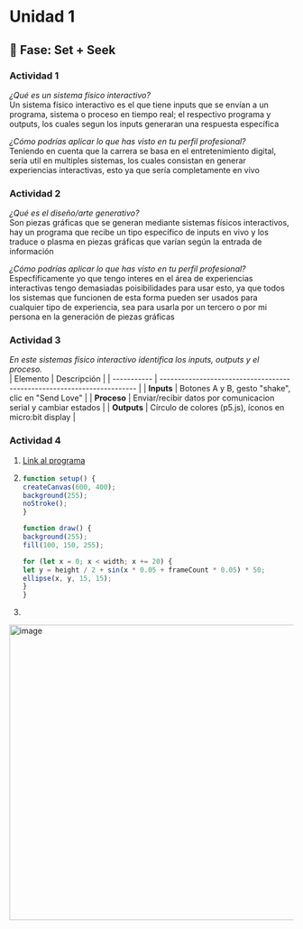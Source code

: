 # Unidad 1

## 🔎 Fase: Set + Seek

### Actividad 1  
*¿Qué es un sistema físico interactivo?*  
Un sistema físico interactivo es el que tiene inputs que se envían a un programa, sistema o proceso en tiempo real; el respectivo programa y outputs, los cuales segun los inputs generaran una respuesta específica  

*¿Cómo podrías aplicar lo que has visto en tu perfil profesional?*  
Teniendo en cuenta que la carrera se basa en el entretenimiento digital, sería util en multiples sistemas, los cuales consistan en generar experiencias interactivas, esto ya que sería completamente en vivo  


### Actividad 2  

*¿Qué es el diseño/arte generativo?*  
Son piezas gráficas que se generan mediante sistemas físicos interactivos, hay un programa que recibe un tipo específico de inputs en vivo y los traduce o plasma en piezas gráficas que varían según la entrada de información

*¿Cómo podrías aplicar lo que has visto en tu perfil profesional?*  
Especfíficamente yo que tengo interes en el área de experiencias interactivas tengo demasiadas poisibilidades para usar esto, ya que todos los sistemas que funcionen de esta forma pueden ser usados para cualquier tipo de experiencia, sea para usarla por un tercero o por mi persona en la generación de piezas gráficas

### Actividad 3  
*En este sistemas físico interactivo identifica los inputs, outputs y el proceso.*  
| Elemento    | Descripción                                                             |
| ----------- | ----------------------------------------------------------------------- |
| **Inputs**  | Botones A y B, gesto "shake", clic en "Send Love"                       |
| **Proceso** | Enviar/recibir datos por comunicacion serial y cambiar estados          |
| **Outputs** | Círculo de colores (p5.js), íconos en micro\:bit display                |


### Actividad 4  
1) [Link al programa](https://editor.p5js.org/n4ndeZzz/sketches/SF-1L0ZGs)
2) 
     ```javascript  
     function setup() {
     createCanvas(600, 400);
     background(255);
     noStroke();
   }

   function draw() {
     background(255);
     fill(100, 150, 255);

     for (let x = 0; x < width; x += 20) {
    let y = height / 2 + sin(x * 0.05 + frameCount * 0.05) * 50;
    ellipse(x, y, 15, 15);
     }
   }
     ```

3)      

<img width="1853" height="524" alt="image" src="https://github.com/user-attachments/assets/8bc8bbeb-6eff-4b41-ba5b-16fbf7cf7fb8" />


